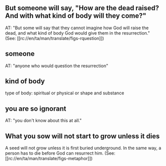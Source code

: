## But someone will say, "How are the dead raised? And with what kind of body will they come?" ##

AT: "But some will say that they cannot imagine how God will raise the dead, and what kind of body God would give them in the resurrection." (See: [[rc://en/ta/man/translate/figs-rquestion]])

## someone ##

AT: "anyone who would question the resurrection"

## kind of body ##

type of body: spiritual or physical or shape and substance

## you are so ignorant ##

AT: "you don't know about this at all."

## What you sow will not start to grow unless it dies ##

A seed will not grow unless it is first buried  underground. In the same way, a person has to die before God can resurrect him. (See: [[rc://en/ta/man/translate/figs-metaphor]])